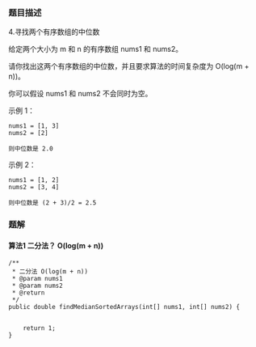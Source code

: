 ### 题目描述
4.寻找两个有序数组的中位数

给定两个大小为 m 和 n 的有序数组 nums1 和 nums2。

请你找出这两个有序数组的中位数，并且要求算法的时间复杂度为 O(log(m + n))。

你可以假设 nums1 和 nums2 不会同时为空。

示例 1：
```
nums1 = [1, 3]
nums2 = [2]

则中位数是 2.0
```

示例 2：
```
nums1 = [1, 2]
nums2 = [3, 4]

则中位数是 (2 + 3)/2 = 2.5
```

### 题解

#### 算法1 二分法？ O(log(m + n))

```$java
/**
 * 二分法 O(log(m + n))
 * @param nums1
 * @param nums2
 * @return
 */
public double findMedianSortedArrays(int[] nums1, int[] nums2) {
    

    return 1;
}
```

